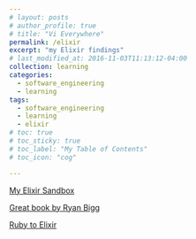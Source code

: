 ```yaml
---
# layout: posts
# author_profile: true
# title: "Vi Everywhere"
permalink: /elixir
excerpt: "my Elixir findings"
# last_modified_at: 2016-11-03T11:13:12-04:00
collection: learning
categories:
  - software_engineering
  - learning
tags:
  - software_engineering
  - learning
  - elixir
# toc: true
# toc_sticky: true
# toc_label: "My Table of Contents"
# toc_icon: "cog"

---
```


[My Elixir Sandbox](https://github.com/friendlyantz/elixir-sandbox)

[Great book by Ryan Bigg](https://leanpub.com/elixir-toyrobot/)

[Ruby to Elixir](https://www.youtube.com/watch?v=uPWMBDTPMkQ)
